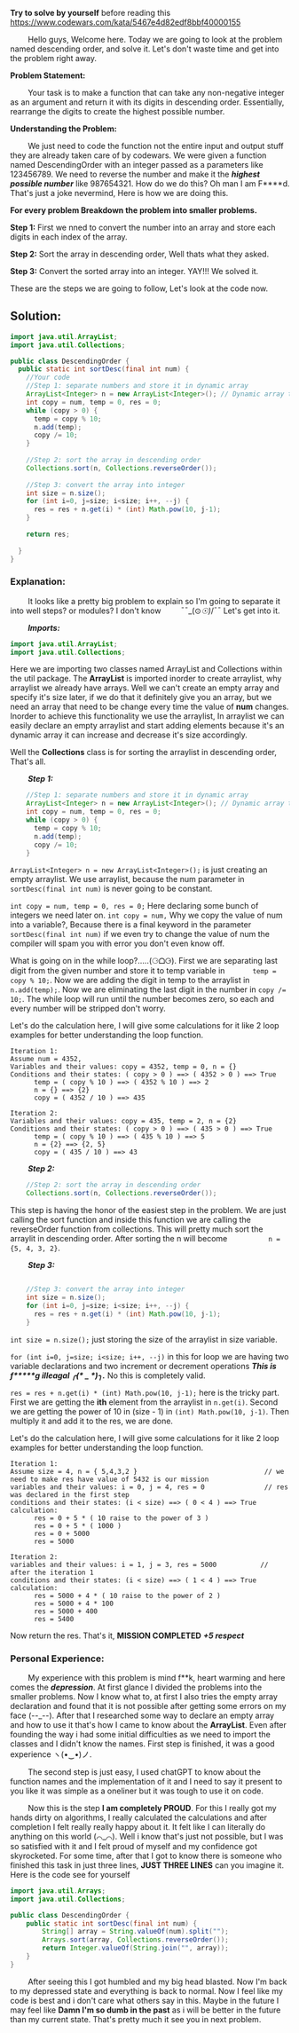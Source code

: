 **Try to solve by yourself** before reading this https://www.codewars.com/kata/5467e4d82edf8bbf40000155

&emsp;&emsp; Hello guys, Welcome here. Today we are going to look at the problem named descending order, and solve it. Let's don't waste time and get into the problem right away.

**Problem Statement:**

&emsp;&emsp; Your task is to make a function that can take any non-negative integer as an argument and return it with its digits in descending order. Essentially, rearrange the digits to create the highest possible number.

**Understanding the Problem:**

&emsp;&emsp; We just need to code the function not the entire input and output stuff they are already taken care of by codewars. We were given a function named DescendingOrder with an integer passed as a parameters like 123456789.
We need to reverse the number and make it the ***highest possible number*** like 987654321. How do we do this? Oh man I am F****d. That's just a joke nevermind, Here is how we are doing this.

**For every problem Breakdown the problem into smaller problems.**

**Step 1:** First we nned to convert the number into an array and store each digits in each index of the array.

**Step 2:** Sort the array in descending order, Well thats what they asked.

**Step 3:** Convert the sorted array into an integer. YAY!!! We solved it.

These are the steps we are going to follow, Let's look at the code now.

## Solution:

```java
import java.util.ArrayList;
import java.util.Collections;

public class DescendingOrder {
  public static int sortDesc(final int num) {
    //Your code
    //Step 1: separate numbers and store it in dynamic array
    ArrayList<Integer> n = new ArrayList<Integer>(); // Dynamic array to store digits of num
    int copy = num, temp = 0, res = 0;
    while (copy > 0) {
      temp = copy % 10;
      n.add(temp);
      copy /= 10;
    }
    
    //Step 2: sort the array in descending order
    Collections.sort(n, Collections.reverseOrder());
    
    //Step 3: convert the array into integer
    int size = n.size();
    for (int i=0, j=size; i<size; i++, --j) {
      res = res + n.get(i) * (int) Math.pow(10, j-1);
    }
    
    return res;
    
  }
}
```

### Explanation:

&emsp;&emsp; It looks like a pretty big problem to explain so I'm going to separate it into well steps? or modules? I don't know &emsp;&emsp; ¯¯\_(⊙_☉)_/¯¯ Let's get into it.

&emsp;&emsp; ***Imports:*** 
```java
import java.util.ArrayList;
import java.util.Collections;
```
Here we are importing two classes named ArrayList and Collections within the util package. The **ArrayList** is imported inorder to create arraylist, why arraylist we already have arrays. Well we can't create an empty array and specify it's size later, if we do that 
it definitely give you an array, but we need an array that need to be change every time the value of **num** changes. Inorder to achieve this functionality we use the arraylist, In arraylist we can easily declare an empty arraylist and start adding elements because it's an 
dynamic array it can increase and decrease it's size accordingly.

Well the **Collections** class is for sorting the arraylist in descending order, That's all.

&emsp;&emsp; ***Step 1:***

```java
    //Step 1: separate numbers and store it in dynamic array
    ArrayList<Integer> n = new ArrayList<Integer>(); // Dynamic array to store digits of num
    int copy = num, temp = 0, res = 0;
    while (copy > 0) {
      temp = copy % 10;
      n.add(temp);
      copy /= 10;
    }
```
`ArrayList<Integer> n = new ArrayList<Integer>();` is just creating an empty arraylist. We use arraylist, because the num parameter in `sortDesc(final int num)` is never going to be constant.<br />

`int copy = num, temp = 0, res = 0;` Here declaring some bunch of integers we need later on. `int copy = num,` Why we copy the value of num into a variable?, Because there is a final keyword in the parameter `sortDesc(final int num)` if we even try to change the value of num the compiler will spam you with error you don't even know off.<br />

What is going on in the while loop?.....(⚆ᗝ⚆). First we are separating last digit from the given number and store it to temp variable in &emsp;&emsp;&emsp; `temp = copy % 10;`. Now we are adding the digit in temp to the arraylist in `n.add(temp);`. Now we are eliminating the last digit in the number in `copy /= 10;`. The while loop will run until the number becomes zero, so 
each and every number will be stripped don't worry.

Let's do the calculation here, I will give some calculations for it like 2 loop examples for better understanding the loop function.

```
Iteration 1:
Assume num = 4352,
Variables and their values: copy = 4352, temp = 0, n = {}
Conditions and their states: ( copy > 0 ) ==> ( 4352 > 0 ) ==> True
      temp = ( copy % 10 ) ==> ( 4352 % 10 ) ==> 2
      n = {} ==> {2}
      copy = ( 4352 / 10 ) ==> 435

Iteration 2:
Variables and their values: copy = 435, temp = 2, n = {2}
Conditions and their states: ( copy > 0 ) ==> ( 435 > 0 ) ==> True
      temp = ( copy % 10 ) ==> ( 435 % 10 ) ==> 5
      n = {2} ==> {2, 5}
      copy = ( 435 / 10 ) ==> 43
```

&emsp;&emsp; ***Step 2:***

```java
    //Step 2: sort the array in descending order
    Collections.sort(n, Collections.reverseOrder());
```
This step is having the honor of the easiest step in the problem. We are just calling the sort function and inside this function we are calling the reverseOrder function from collections. This will pretty much sort the arraylit in descending order. After sorting the n will become &emsp;&emsp;&emsp;&emsp;&emsp;`n = {5, 4, 3, 2}`.

&emsp;&emsp; ***Step 3:***

```java

    //Step 3: convert the array into integer
    int size = n.size();
    for (int i=0, j=size; i<size; i++, --j) {
      res = res + n.get(i) * (int) Math.pow(10, j-1);
    }
```
`int size = n.size();` just storing the size of the arraylist in size variable.<br />

`for (int i=0, j=size; i<size; i++, --j)` in this for loop we are having two variable declarations and two increment or decrement operations ___This is f*****g illeagal ╭(* _ *)╮.___ No this is completely valid.

`res = res + n.get(i) * (int) Math.pow(10, j-1);` here is the tricky part. First we are getting the **ith** element from the arraylist in `n.get(i)`. Second we are getting the power of 10 in (size - 1) in `(int) Math.pow(10, j-1)`. Then multiply it and add it to the res, we are done.

Let's do the calculation here, I will give some calculations for it like 2 loop examples for better understanding the loop function.
```
Iteration 1:
Assume size = 4, n = { 5,4,3,2 }                                // we need to make res have value of 5432 is our mission
variables and their values: i = 0, j = 4, res = 0               // res was declared in the first step 
conditions and their states: (i < size) ==> ( 0 < 4 ) ==> True
calculation:
      res = 0 + 5 * ( 10 raise to the power of 3 )
      res = 0 + 5 * ( 1000 )
      res = 0 + 5000
      res = 5000

Iteration 2:
variables and their values: i = 1, j = 3, res = 5000           // after the iteration 1 
conditions and their states: (i < size) ==> ( 1 < 4 ) ==> True
calculation:
      res = 5000 + 4 * ( 10 raise to the power of 2 )
      res = 5000 + 4 * 100
      res = 5000 + 400
      res = 5400
```
Now return the res. That's it, **MISSION COMPLETED** ***+5 respect***

### Personal Experience:

&emsp;&emsp; My experience with this problem is mind f**k, heart warming and here comes the ***depression***. At first glance I divided the problems into the smaller problems. Now I know what to, at first I also tries the empty array declaration and found that it is not possible after getting some errors on my face (--_--). After that I researched some way to declare an empty array and how to use it that's how I came to know about the **ArrayList**. Even after founding the way i had some initial difficulties as we need to import the classes and I didn't know the names. First step is finished, it was a good experience ヽ(•‿•)ノ.

&emsp;&emsp; The second step is just easy, I used chatGPT to know about the function names and the implementation of it and I need to say it present to you like it was simple as a oneliner but it was tough to use it on code.

&emsp;&emsp; Now this is the step **I am completely PROUD**. For this I really got my hands dirty on algorithms, I really calculated the calculations and after completion I felt really really happy about it. It felt like I can literally do anything on this world (⌒_⌒). Well i know that's just not possible, but I was so satisfied with it and I felt proud of myself and my confidence got skyrocketed. For some time, after that I got to know there is someone who finished this task in just three lines, **JUST THREE LINES** can you imagine it. Here is the code see for yourself
```java
import java.util.Arrays;
import java.util.Collections;

public class DescendingOrder {
    public static int sortDesc(final int num) {
        String[] array = String.valueOf(num).split("");
        Arrays.sort(array, Collections.reverseOrder());
        return Integer.valueOf(String.join("", array));
    }
}
```

&emsp;&emsp; After seeing this I got humbled and my big head blasted. Now I'm back to my depressed state and everything is back to normal. Now I feel like my code is best and i don't care what others say in this. Maybe in the future I may feel like **Damn I'm so dumb in the past** as i will be better in the future than my current state. That's pretty much it see you in next problem.
